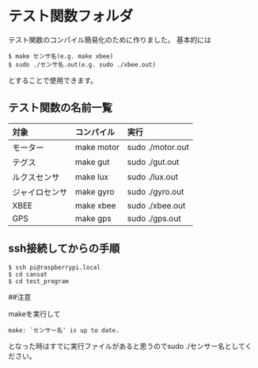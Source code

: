 # テスト関数フォルダ

テスト関数のコンパイル簡易化のために作りました。
基本的には

```shell
$ make センサ名(e.g. make xbee)
$ sudo ./センサ名.out(e.g. sudo ./xbee.out)
```

とすることで使用できます。

## テスト関数の名前一覧

|対象|コンパイル|実行|
|:--|:--|:--|
|モーター|make motor|sudo ./motor.out|
|テグス|make gut|sudo ./gut.out|
|ルクスセンサ|make lux|sudo ./lux.out|
|ジャイロセンサ|make gyro|sudo ./gyro.out|
|XBEE|make xbee|sudo ./xbee.out|
|GPS|make gps|sudo ./gps.out|

## ssh接続してからの手順

```shell
$ ssh pi@raspberrypi.local
$ cd cansat
$ cd test_program
```

##注意

makeを実行して
```shell
make: `センサー名' is up to date.
```
となった時はすでに実行ファイルがあると思うのでsudo ./センサー名としてください。
